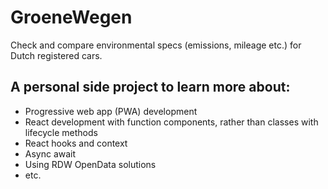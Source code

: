 # GroeneWegen
Check and compare environmental specs (emissions, mileage etc.) for Dutch registered cars.

## A personal side project to learn more about:

- Progressive web app (PWA) development
- React development with function components, rather than classes with lifecycle methods
- React hooks and context
- Async await
- Using RDW OpenData solutions
- etc.
